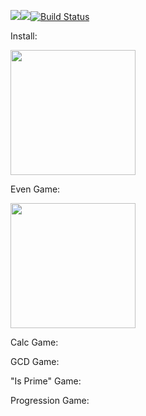 <a href="https://codeclimate.com/github/poludnev/frontend-project-lvl1/maintainability"><img src="https://api.codeclimate.com/v1/badges/de763da6a1afc9d80dd0/maintainability" /></a><a href="https://codeclimate.com/github/poludnev/frontend-project-lvl1/test_coverage"><img src="https://api.codeclimate.com/v1/badges/de763da6a1afc9d80dd0/test_coverage" /></a>[![Build Status](https://travis-ci.org/hexlet-boilerplates/nodejs-package.svg?branch=master)](https://travis-ci.org/hexlet-boilerplates/nodejs-package)<br>
<p>Install:</p>
<a href="https://asciinema.org/a/yKEcZcUryB97IrTEyDqGb33aJ" target="_blank"><img src="https://asciinema.org/a/yKEcZcUryB97IrTEyDqGb33aJ.svg" width = "200"></a><br>
<p>Even Game:</p>
<a href="https://asciinema.org/a/jHGMwQFvzy9HP8BqhsXaU1Olf" target="_blank"><img src="https://asciinema.org/a/jHGMwQFvzy9HP8BqhsXaU1Olf.svg" width = "200" /></a><br>
<p>Calc Game:</p>
<p>GCD Game:</p>
<p>"Is Prime" Game:</p>
<p>Progression Game:</p>

